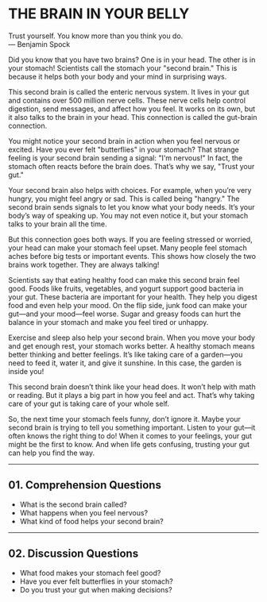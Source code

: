 # THE BRAIN IN YOUR BELLY  

Trust yourself. You know more than you think you do.  
— Benjamin Spock  

Did you know that you have two brains? One is in your head. The other is in your stomach! Scientists call the stomach your "second brain." This is because it helps both your body and your mind in surprising ways.  

This second brain is called the enteric nervous system. It lives in your gut and contains over 500 million nerve cells. These nerve cells help control digestion, send messages, and affect how you feel. It works on its own, but it also talks to the brain in your head. This connection is called the gut-brain connection.  

You might notice your second brain in action when you feel nervous or excited. Have you ever felt "butterflies" in your stomach? That strange feeling is your second brain sending a signal: "I'm nervous!" In fact, the stomach often reacts before the brain does. That’s why we say, "Trust your gut."  

Your second brain also helps with choices. For example, when you’re very hungry, you might feel angry or sad. This is called being "hangry." The second brain sends signals to let you know what your body needs. It’s your body’s way of speaking up. You may not even notice it, but your stomach talks to your brain all the time.  

But this connection goes both ways. If you are feeling stressed or worried, your head can make your stomach feel upset. Many people feel stomach aches before big tests or important events. This shows how closely the two brains work together. They are always talking!  

Scientists say that eating healthy food can make this second brain feel good. Foods like fruits, vegetables, and yogurt support good bacteria in your gut. These bacteria are important for your health. They help you digest food and even help your mood. On the flip side, junk food can make your gut—and your mood—feel worse. Sugar and greasy foods can hurt the balance in your stomach and make you feel tired or unhappy.  

Exercise and sleep also help your second brain. When you move your body and get enough rest, your stomach works better. A healthy stomach means better thinking and better feelings. It’s like taking care of a garden—you need to feed it, water it, and give it sunshine. In this case, the garden is inside you!  

This second brain doesn’t think like your head does. It won’t help with math or reading. But it plays a big part in how you feel and act. That’s why taking care of your gut is taking care of your whole self.  

So, the next time your stomach feels funny, don’t ignore it. Maybe your second brain is trying to tell you something important. Listen to your gut—it often knows the right thing to do! When it comes to your feelings, your gut might be the first to know. And when life gets confusing, trusting your gut can help you find the way.  

---

## 01. Comprehension Questions  

- What is the second brain called?  
- What happens when you feel nervous?  
- What kind of food helps your second brain?  

---

## 02. Discussion Questions  

- What food makes your stomach feel good?  
- Have you ever felt butterflies in your stomach?  
- Do you trust your gut when making decisions?  